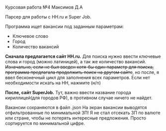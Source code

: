 Курсовая работа №4 Максимов Д.А

Парсер для работы с HH.ru и Super Job.

Программа ищет вакансии под заданным параметрам:
- Ключевое слово
- Город
- Количество вакансий

**Сначала предлагается сайт HH.ru.** Для поиска нужно ввести ключевые слова
и город (можно латиницей), а так же количество вакансий.
~~Изначально, если не был введен хотя-бы один параметр для поиска, 
программа предлагала продолжить поиск на другом сайте~~, 
но после, я ввел бесконечный цикл для заполнения всех параметров.
Если нет необходимости искать на HH, нажмите (н/n)

**После, сайт SuperJob.** Тут, важно ввести название города кириллицей(для городов РФ),
в противном случае ничего не найдет.

Вакансии сохраняются в файл .json
На экран вакансии выводятся отфильтрованные по минимальной ЗП!
Я не стал отсекать ЗП по валюте или стране, чтобы не потерять 
интересные предложения. Просто сортируется по минимальной цифре.

